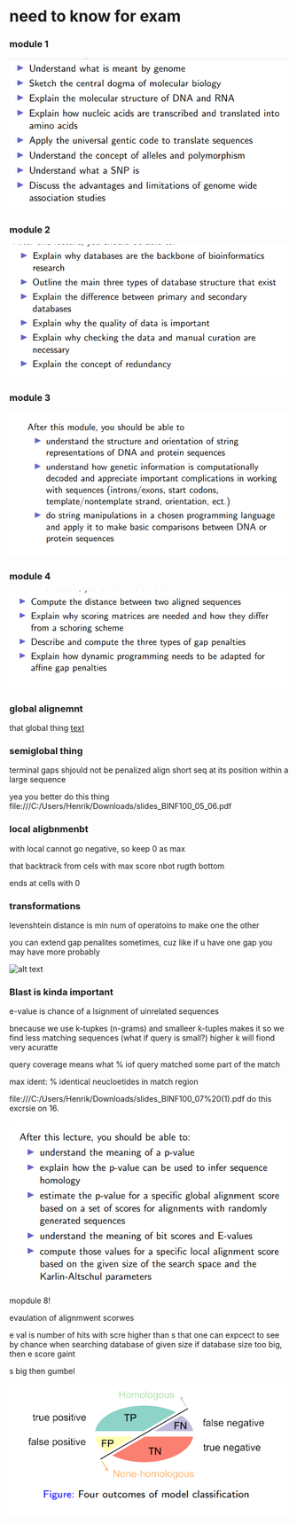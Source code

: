 # need to know for exam

### module 1

![alt text](exam/imgs/module1.png)

### module 2

![alt text](exam/imgs/module2.png)

### module 3

![alt text](exam/imgs/module3.png)

### module 4

![alt text](exam/imgs/module4.png)

### global alignemnt

that global thing
[text](vscode-local:/c%3A/Users/Henrik/Downloads/L4_SequenceAlignments_V24.pdf)

### semiglobal thing
terminal gaps shjould not be penalized
align short seq at its position within a large sequence

yea you better do this thing
file:///C:/Users/Henrik/Downloads/slides_BINF100_05_06.pdf

### local aligbnmenbt

with local cannot go negative, so keep 0 as max

that backtrack from cels with max score nbot rugth bottom

ends at cells with 0

### transformations

levenshtein distance is min num of operatoins to make one the other

you can extend gap penalites sometimes, cuz like if u have one gap you may have more probably

![alt text](exam/imgs/module7.png)

### Blast is kinda important

e-value is chance of a lsignment of uinrelated sequences

bnecause we use k-tupkes (n-grams) and smalleer k-tuples makes it so we find less matching sequences (what if query is small?)
higher k will fiond very acuratte 

query coverage means what % iof query matched some part of the match

max ident: % identical neucloetides in match region

file:///C:/Users/Henrik/Downloads/slides_BINF100_07%20(1).pdf
do this excrsie on 16.

![alt text](exam/imgs/module8.png)

mopdule 8!

evaulation of alignmwent scorwes

e val is number of hits with scre higher than s that one can expcect to see by chance when searching database of given size
if database size too big, then e score gaint

s big then gumbel

![alt text](exam/imgs/confusion_matrix.png)